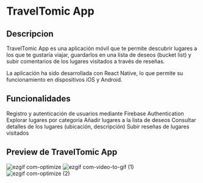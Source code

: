 # TravelTomic App 

## Descripcion

TravelTomic App es una aplicación móvil que te permite descubrir lugares a los que te gustaría viajar, guardarlos en una lista de deseos (bucket list) y subir comentarios de los lugares visitados a través de reseñas.

La aplicación ha sido desarrollada con React Native, lo que permite su funcionamiento en dispositivos iOS y Android.


## Funcionalidades

Registro y autenticación de usuarios mediante Firebase Authentication
Explorar lugares por categoría
Añadir lugares a la lista de deseos
Consultar detalles de los lugares (ubicación, descripción)
Subir reseñas de lugares visitados


## Preview de TravelTomic App


![ezgif com-optimize](https://user-images.githubusercontent.com/104037738/227949863-1b1e152f-6368-47ec-af56-f234d8bf089b.gif)
![ezgif com-video-to-gif (1)](https://user-images.githubusercontent.com/104037738/227949822-c32d8148-ca8c-46de-8c4a-fde8945d0988.gif)
![ezgif com-optimize (2)](https://user-images.githubusercontent.com/104037738/227953108-a326b2af-7dcb-496a-ba99-8f808156b0c1.gif)

